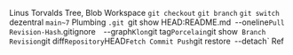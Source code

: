 Linus Torvalds 
Tree, Blob
Workspace 
`git checkout`
`git branch`
`git switch` 
dezentral
`main~7` 
Plumbing
`.git
`git show HEAD:README.md`
`--oneline`
Pull
Revision-Hash
`.gitignore` 
`--graph`
Klon
`git tag`
Porcelain
`git show` 
Branch
Revision
`git diff`
Repository
`HEAD`
Fetch
Commit
Push
`git restore`
`--detach` 
Ref
